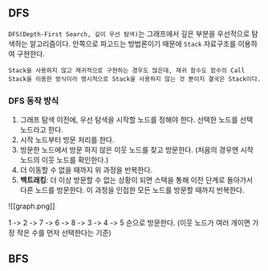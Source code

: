 
## DFS

`DFS(Depth-First Search, 깊이 우선 탐색)`는 그래프에서 깊은 부분을 우선적으로 탐색하는 알고리즘이다. 안쪽으로 파고드는 방법론이기 때문에 `Stack` 자료구조를 이용하여 구현한다. 

	Stack을 사용하지 않고 재귀적으로 구현하는 경우도 많은데, 재귀 함수도 함수의 Call Stack을 이용한 방식이라 명시적으로 Stack을 사용하지 않는 것 뿐이지 결국은 Stack이다.

### DFS 동작 방식

1. 그래프 탐색 이전에, 우선 탐색을 시작할 노드를 정해야 한다. 선택한 노드를 선택 노드라고 한다.
2. 시작 노드부터 방문 처리를 한다.
3. 방문한 노드에서 방문 하지 않은 이웃 노드를 찾고 방문한다. (처음의 경우엔 시작 노드의 이웃 노드를 확인한다.)
5. 더 이동할 수 없을 때까지 위 과정을 반복한다.
6. **백트래킹**: 더 이상 방문할 수 없는 상황이 되면 스택을 통해 이전 단계로 돌아가서 다른 노드를 방문한다. 이 과정을 인접한 모든 노드를 방문할 때까지 반복한다.

![[graph.png]]

1 -> 2 -> 7 -> 6 -> 8 -> 3 -> 4 -> 5 순으로 방문한다. (이웃 노드가 여러 개이면 가장 작은 수를 먼저 선택한다는 기준)



## BFS